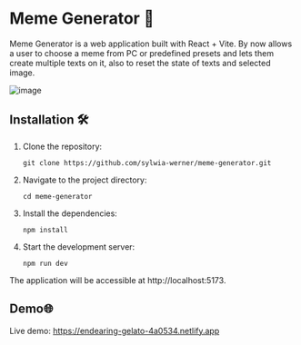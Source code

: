 # Meme Generator 🎉

Meme Generator is a web application built with React + Vite. By now allows a user to choose a meme from PC or predefined presets and lets them create multiple texts on it, also to reset the state of texts and selected image.

![image](https://github.com/user-attachments/assets/511fb461-e031-476f-8c46-57fb646f6f17)

## Installation 🛠️

1. Clone the repository:
   ```shell
   git clone https://github.com/sylwia-werner/meme-generator.git
2. Navigate to the project directory:
	```shell
	cd meme-generator
3. Install the dependencies:
	```shell
	npm install
4. Start the development server:
	```shell
	npm run dev
The application will be accessible at http://localhost:5173.

## Demo🌐

Live demo: https://endearing-gelato-4a0534.netlify.app



